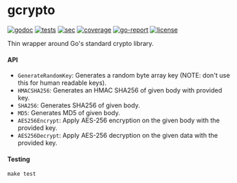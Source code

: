 # gcrypto
[![godoc](https://godoc.org/github.com/hashamali/gcrypto?status.svg)](http://godoc.org/github.com/hashamali/gcrypto)
[![tests](https://img.shields.io/github/workflow/status/hashamali/gcrypto/tests?label=tests&style=flat-square)](https://github.com/hashamali/gcrypto/actions?query=workflow%3Atests)
[![sec](https://img.shields.io/github/workflow/status/hashamali/gcrypto/security?label=security&style=flat-square)](https://github.com/hashamali/gcrypto/actions?query=workflow%3Asecurity)
[![coverage](https://img.shields.io/codecov/c/github/hashamali/gcrypto)](https://codecov.io/gh/hashamali/gcrypto)
[![go-report](https://goreportcard.com/badge/github.com/hashamali/gcrypto)](https://goreportcard.com/report/github.com/hashamali/gcrypto)
[![license](https://badgen.net/github/license/hashamali/gcrypto)](https://opensource.org/licenses/MIT)

Thin wrapper around Go's standard crypto library.

#### API

* `GenerateRandomKey`: Generates a random byte array key (NOTE: don't use this for human readable keys).
* `HMACSHA256`: Generates an HMAC SHA256 of given body with provided key.
* `SHA256`: Generates SHA256 of given body.
* `MD5`: Generates MD5 of given body.
* `AES256Encrypt`: Apply AES-256 encryption on the given body with the provided key.
* `AES256Decrypt`: Apply AES-256 decryption on the given data with the provided key.

#### Testing

`make test`
